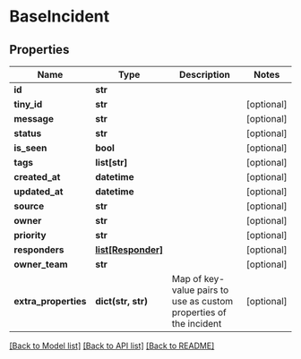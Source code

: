 # BaseIncident

## Properties
Name | Type | Description | Notes
------------ | ------------- | ------------- | -------------
**id** | **str** |  | 
**tiny_id** | **str** |  | [optional] 
**message** | **str** |  | [optional] 
**status** | **str** |  | [optional] 
**is_seen** | **bool** |  | [optional] 
**tags** | **list[str]** |  | [optional] 
**created_at** | **datetime** |  | [optional] 
**updated_at** | **datetime** |  | [optional] 
**source** | **str** |  | [optional] 
**owner** | **str** |  | [optional] 
**priority** | **str** |  | [optional] 
**responders** | [**list[Responder]**](Responder.md) |  | [optional] 
**owner_team** | **str** |  | [optional] 
**extra_properties** | **dict(str, str)** | Map of key-value pairs to use as custom properties of the incident | [optional] 

[[Back to Model list]](../README.md#documentation-for-models) [[Back to API list]](../README.md#documentation-for-api-endpoints) [[Back to README]](../README.md)


